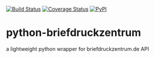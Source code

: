 [![Build Status](https://travis-ci.org/Thermondo/python-briefdruckzentrum.svg)](https://travis-ci.org/Thermondo/python-briefdruckzentrum)
[![Coverage Status](https://img.shields.io/coveralls/Thermondo/python-briefdruckzentrum.svg)](https://coveralls.io/r/Thermondo/python-briefdruckzentrum?branch=master)
[![PyPI](https://img.shields.io/pypi/v/python-briefdruckzentrum.svg)](https://pypi.python.org/pypi/python-briefdruckzentrum/)

python-briefdruckzentrum
========================

a lightweight python wrapper for briefdruckzentrum.de API
